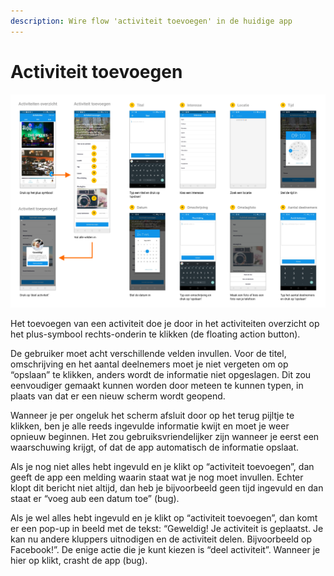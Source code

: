```yaml
---
description: Wire flow 'activiteit toevoegen' in de huidige app
---
```


# Activiteit toevoegen

![Wire flow: activiteit toevoegen](../../.gitbook/assets/flow-activiteit-toevoegen.png)

Het toevoegen van een activiteit doe je door in het activiteiten overzicht op het plus-symbool rechts-onderin te klikken \(de floating action button\).

De gebruiker moet acht verschillende velden invullen. Voor de titel, omschrijving en het aantal deelnemers moet je niet vergeten om op “opslaan” te klikken, anders wordt de informatie niet opgeslagen. Dit zou eenvoudiger gemaakt kunnen worden door meteen te kunnen typen, in plaats van dat er een nieuw scherm wordt geopend.

Wanneer je per ongeluk het scherm afsluit door op het terug pijltje te klikken, ben je alle reeds ingevulde informatie kwijt en moet je weer opnieuw beginnen. Het zou gebruiksvriendelijker zijn wanneer je eerst een waarschuwing krijgt, of dat de app automatisch de informatie opslaat.

Als je nog niet alles hebt ingevuld en je klikt op “activiteit toevoegen”, dan geeft de app een melding waarin staat wat je nog moet invullen. Echter klopt dit bericht niet altijd, dan heb je bijvoorbeeld geen tijd ingevuld en dan staat er “voeg aub een datum toe” \(bug\).

Als je wel alles hebt ingevuld en je klikt op “activiteit toevoegen”, dan komt er een pop-up in beeld met de tekst: “Geweldig! Je activiteit is geplaatst. Je kan nu andere kluppers uitnodigen en de activiteit delen. Bijvoorbeeld op Facebook!”. De enige actie die je kunt kiezen is “deel activiteit”. Wanneer je hier op klikt, crasht de app \(bug\).

